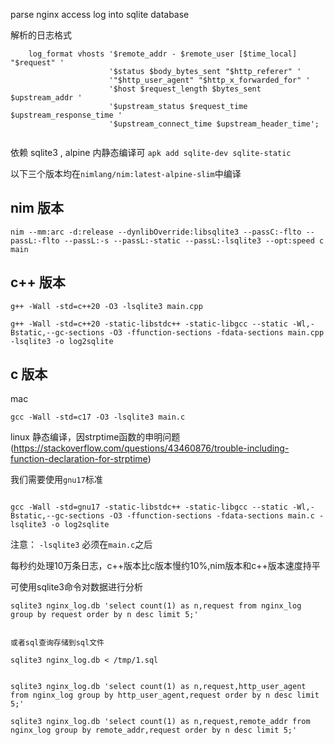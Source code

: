 

parse nginx access log into sqlite database

解析的日志格式
```
    log_format vhosts '$remote_addr - $remote_user [$time_local] "$request" '
                      '$status $body_bytes_sent "$http_referer" '
                      '"$http_user_agent" "$http_x_forwarded_for" '
                      '$host $request_length $bytes_sent $upstream_addr '
                      '$upstream_status $request_time $upstream_response_time '
                      '$upstream_connect_time $upstream_header_time';


```

依赖 sqlite3 , alpine 内静态编译可 `apk add sqlite-dev sqlite-static`

以下三个版本均在`nimlang/nim:latest-alpine-slim`中编译

## nim 版本

```
nim --mm:arc -d:release --dynlibOverride:libsqlite3 --passC:-flto --passL:-flto --passL:-s --passL:-static --passL:-lsqlite3 --opt:speed c main
```


## c++ 版本


```
g++ -Wall -std=c++20 -O3 -lsqlite3 main.cpp

g++ -Wall -std=c++20 -static-libstdc++ -static-libgcc --static -Wl,-Bstatic,--gc-sections -O3 -ffunction-sections -fdata-sections main.cpp -lsqlite3 -o log2sqlite
```

## c 版本


mac
```
gcc -Wall -std=c17 -O3 -lsqlite3 main.c
```

linux 静态编译，因strptime函数的申明问题(https://stackoverflow.com/questions/43460876/trouble-including-function-declaration-for-strptime)

我们需要使用`gnu17`标准
```

gcc -Wall -std=gnu17 -static-libstdc++ -static-libgcc --static -Wl,-Bstatic,--gc-sections -O3 -ffunction-sections -fdata-sections main.c -lsqlite3 -o log2sqlite

```

注意： `-lsqlite3` 必须在`main.c`之后


每秒约处理10万条日志，c++版本比c版本慢约10%,nim版本和c++版本速度持平

可使用sqlite3命令对数据进行分析

```
sqlite3 nginx_log.db 'select count(1) as n,request from nginx_log group by request order by n desc limit 5;'


或者sql查询存储到sql文件

sqlite3 nginx_log.db < /tmp/1.sql 


sqlite3 nginx_log.db 'select count(1) as n,request,http_user_agent from nginx_log group by http_user_agent,request order by n desc limit 5;'

sqlite3 nginx_log.db 'select count(1) as n,request,remote_addr from nginx_log group by remote_addr,request order by n desc limit 5;'

```
